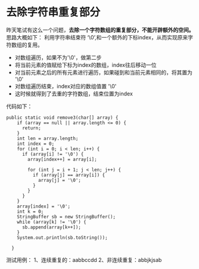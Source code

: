 # 去除字符串重复部分

昨天笔试有这么一个问题，**去除一个字符数组的重复部分，不能开辟额外的空间。**
思路大概如下：
利用字符串结束符 ‘\0’,和一个额外的下标index，从而实现原来字符数组的复用。
* 对数组遍历，如果不为'\0'，做第二步
* 将当前元素的值赋给下标为index的数组，index往后移动一位
* 对当前元素之后的所有元素进行遍历，如果碰到和当前元素相同的，将其置为 '\0'
* 对数组遍历结束，index对应的数组值置 '\0'
* 这时候就得到了去重的字符数组，结束位置为index

代码如下：

```
public static void remove3(char[] array) {
    if (array == null || array.length <= 0) {
      return;
    }
    int len = array.length;
    int index = 0;
    for (int i = 0; i < len; i++) {
      if (array[i] != '\0') {
        array[index++] = array[i];

        for (int j = i + 1; j < len; j++) {
          if (array[j] == array[i]) {
            array[j] = '\0';
          }
        }
      }
    }
    array[index] = '\0';
    int k = 0;
    StringBuffer sb = new StringBuffer();
    while (array[k] != '\0') {
      sb.append(array[k++]);
    }
    System.out.println(sb.toString());

  }
```

测试用例：
1、连续重复的：aabbccdd
2、非连续重复：abbjkjsab
